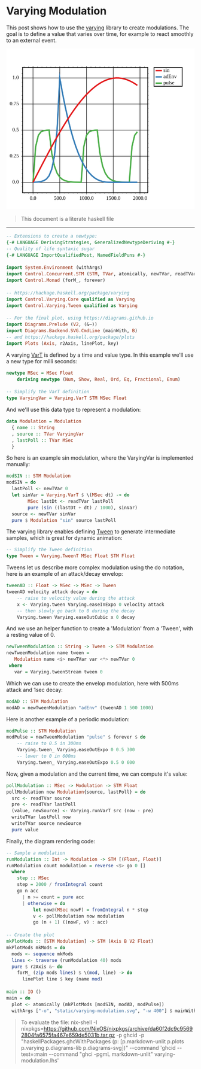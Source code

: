 # Varying Modulation

This post shows how to use the [varying](https://hackage.haskell.org/package/varying)
library to create modulations. The goal is to define a value that varies over time,
for example to react smoothly to an external event.

<img src="./static/varying-modulation.svg" width="600" alt="Varying Modulation Plot">

> This document is a literate haskell file

---

```haskell
-- Extensions to create a newtype:
{-# LANGUAGE DerivingStrategies, GeneralizedNewtypeDeriving #-}
-- Quality of life syntaxic sugar
{-# LANGUAGE ImportQualifiedPost, NamedFieldPuns #-}

import System.Environment (withArgs)
import Control.Concurrent.STM (STM, TVar, atomically, newTVar, readTVar, writeTVar)
import Control.Monad (forM_, forever)

-- https://hackage.haskell.org/package/varying
import Control.Varying.Core qualified as Varying
import Control.Varying.Tween qualified as Varying

-- For the final plot, using https://diagrams.github.io
import Diagrams.Prelude (V2, (&~))
import Diagrams.Backend.SVG.CmdLine (mainWith, B)
-- and https://hackage.haskell.org/package/plots
import Plots (Axis, r2Axis, linePlot, key)
```

A varying [VarT](https://hackage.haskell.org/package/varying-0.8.1.0/docs/Control-Varying-Core.html#t:VarT)
is defined by a time and value type.
In this example we'll use a new type for milli seconds:

```haskell
newtype MSec = MSec Float
    deriving newtype (Num, Show, Real, Ord, Eq, Fractional, Enum)

-- Simplify the VarT definition
type VaryingVar = Varying.VarT STM MSec Float
```

And we'll use this data type to represent a modulation:

```haskell
data Modulation = Modulation
  { name :: String
  , source :: TVar VaryingVar
  , lastPoll :: TVar MSec
  }
```

So here is an example sin modulation, where the VaryingVar is implemented manually:

```haskell
modSIN :: STM Modulation
modSIN = do
  lastPoll <- newTVar 0
  let sinVar = Varying.VarT $ \(MSec dt) -> do
        MSec lastDt <- readTVar lastPoll
        pure (sin ((lastDt + dt) / 1000), sinVar)
  source <- newTVar sinVar
  pure $ Modulation "sin" source lastPoll
```

The varying library enables defining [Tween](https://hackage.haskell.org/package/varying-0.8.1.0/docs/Control-Varying-Tween.html)
to generate intermediate samples, which is great for dynamic animation:

```haskell
-- Simplify the Tween definition
type Tween = Varying.TweenT MSec Float STM Float
```

Tweens let us describe more complex modulation using the do notation,
here is an example of an attack/decay envelop:

```haskell
tweenAD :: Float -> MSec -> MSec -> Tween
tweenAD velocity attack decay = do
    -- raise to velocity value during the attack
    x <- Varying.tween Varying.easeInExpo 0 velocity attack
    -- then slowly go back to 0 during the decay
    Varying.tween Varying.easeOutCubic x 0 decay
```

And we use an helper function to create a 'Modulation' from a 'Tween',
with a resting value of 0.

```haskell
newTweenModulation :: String -> Tween -> STM Modulation
newTweenModulation name tween =
   Modulation name <$> newTVar var <*> newTVar 0
 where
   var = Varying.tweenStream tween 0
```

Which we can use to create the envelop modulation,
here with 500ms attack and 1sec decay:

```haskell
modAD :: STM Modulation
modAD = newTweenModulation "adEnv" (tweenAD 1 500 1000)
```

Here is another example of a periodic modulation:

```haskell
modPulse :: STM Modulation
modPulse = newTweenModulation "pulse" $ forever $ do
    -- raise to 0.5 in 300ms
    Varying.tween_ Varying.easeOutExpo 0 0.5 300
    -- lower to 0 in 600ms
    Varying.tween_ Varying.easeOutExpo 0.5 0 600
```

Now, given a modulation and the current time, we can compute
it's value:

```haskell
pollModulation :: MSec -> Modulation -> STM Float
pollModulation now Modulation{source, lastPoll} = do
  src <- readTVar source
  pre <- readTVar lastPoll
  (value, newSource) <- Varying.runVarT src (now - pre)
  writeTVar lastPoll now
  writeTVar source newSource
  pure value
```

Finally, the diagram rendering code:

```haskell
-- Sample a modulation
runModulation :: Int -> Modulation -> STM [(Float, Float)]
runModulation count modulation = reverse <$> go 0 []
  where
    step :: MSec
    step = 2000 / fromIntegral count
    go n acc
      | n >= count = pure acc
      | otherwise = do
          let now@(MSec nowF) = fromIntegral n * step
          v <- pollModulation now modulation
          go (n + 1) ((nowF, v) : acc)

-- Create the plot
mkPlotMods :: [STM Modulation] -> STM (Axis B V2 Float)
mkPlotMods mkMods = do
  mods <- sequence mkMods
  lines <- traverse (runModulation 40) mods
  pure $ r2Axis &~ do
    forM_ (zip mods lines) $ \(mod, line) -> do
      linePlot line $ key (name mod)

main :: IO ()
main = do
  plot <- atomically (mkPlotMods [modSIN, modAD, modPulse])
  withArgs ["-o", "static/varying-modulation.svg", "-w 400"] $ mainWith plot
```


> To evaluate the file:
> nix-shell -I nixpkgs=https://github.com/NixOS/nixpkgs/archive/da60f2dc9c95692804fa6575fa467e659de5031b.tar.gz -p ghcid -p "haskellPackages.ghcWithPackages (p: [p.markdown-unlit p.plots p.varying p.diagrams-lib p.diagrams-svg])" --command 'ghcid --test=:main --command "ghci -pgmL markdown-unlit" varying-modulation.lhs'
